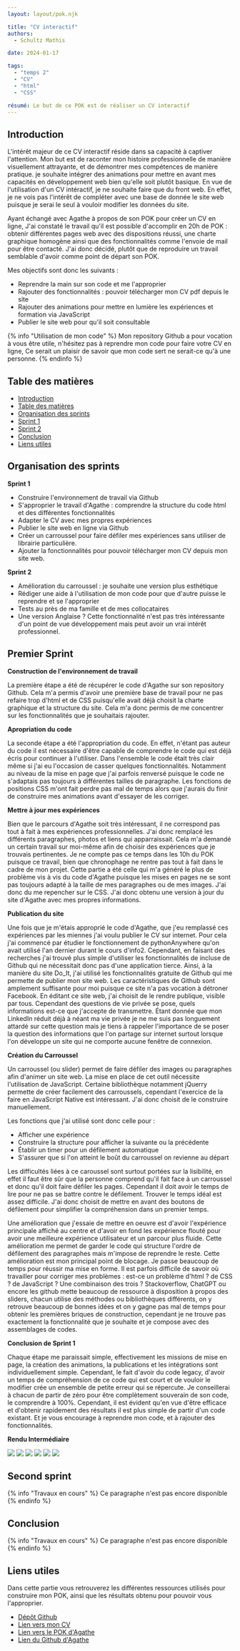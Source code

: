 ```yaml
---
layout: layout/pok.njk

title: "CV interactif"
authors:
  - Schultz Mathis

date: 2024-01-17

tags: 
  - "temps 2"
  - "CV"
  - "html"
  - "CSS"

résumé: Le but de ce POK est de réaliser un CV interactif 
---
```


<h2 id="h1"> Introduction </h2>

L'intérêt majeur de ce CV interactif réside dans sa capacité à captiver l'attention. Mon but est de raconter mon histoire professionnelle de manière visuellement attrayante, et de démontrer mes compétences de manière pratique. je souhaite intégrer des animations pour mettre en avant mes capacités en développement web bien qu'elle soit plutôt basique. En vue de l'utilisation d'un CV intéractif, je ne souhaite faire que du front web. En effet, je ne vois pas l'intérêt de compléter avec une base de donnée le site web puisque je serai le seul à vouloir modifier les données du site.

Ayant échangé avec Agathe à propos de son POK pour créer un CV en ligne, J'ai constaté le travail qu'il est possible d'accomplir en 20h de POK : obtenir différentes pages web avec des dispositions réussi, une charte graphique homogène ainsi que des fonctionnalités comme l'envoie de mail pour être contacté. J'ai donc décidé, plutôt que de reproduire un travail semblable d'avoir comme point de départ son POK.

Mes objectifs sont donc les suivants :

- Reprendre la main sur son code et me l'approprier
- Rajouter des fonctionnalités : pouvoir télécharger mon CV pdf depuis le site
- Rajouter des animations pour mettre en lumière les expériences et formation via JavaScript
- Publier le site web pour qu'il soit consultable

{% info "Utilisation de mon code" %}
Mon repository Github a pour vocation à vous être utile, n'hésitez pas à reprendre mon code pour faire votre CV en ligne, Ce serait un plaisir de savoir que mon code sert ne serait-ce qu'à une personne.
{% endinfo %}

<h2 id="toc"> Table des matières </h2>

- [Introduction](#h1)
- [Table des matières](#toc)
- [Organisation des sprints](#sprint)
- [Sprint 1](#h2)
- [Sprint 2](#h3)
- [Conclusion](#h5)
- [Liens utiles](#liens)

<h2 id="sprint"> Organisation des sprints </h2>

**Sprint 1**

- Construire l'environnement de travail via Github
- S'approprier le travail d'Agathe : comprendre la structure du code html et des différentes fonctionnalités
- Adapter le CV avec mes propres expériences
- Publier le site web en ligne via Github 
- Créer un carroussel pour faire défiler mes expériences sans utiliser de librairie particulière.
- Ajouter la fonctionnalités pour pouvoir télécharger mon CV depuis mon site web.

**Sprint 2**

- Amélioration du carroussel : je souhaite une version plus esthétique
- Rédiger une aide à l'utilisation de mon code pour que d'autre puisse le reprendre et se l'approprier
- Tests au près de ma famille et de mes collocataires
- Une version Anglaise ? Cette fonctionnalité n'est pas très intéressante d'un point de vue développement mais peut avoir un vrai intérêt professionnel.

<h2 id="h2"> Premier Sprint </h2>

**Construction de l'environnement de travail**

La première étape a été de récupérer le code d'Agathe sur son repository Github. Cela m'a permis d'avoir une première base de travail pour ne pas refaire trop d'html et de CSS puisqu'elle avait déjà choisit la charte graphique et la structure du site. Cela m'a donc permis de me concentrer sur les fonctionnalités que je souhaitais rajouter.

**Apropriation du code**

La seconde étape a été l'appropriation du code. En effet, n'étant pas auteur du code il est nécessaire d'être capable de comprendre le code qui est déjà écris pour continuer à l'utiliser. Dans l'ensemble le code était très clair même si j'ai eu l'occasion de casser quelques fonctionnalités. Notamment au niveau de la mise en page que j'ai parfois renversé puisque le code ne s'adaptais pas toujours à différentes tailles de paragraphe. Les fonctions de positions CSS m'ont fait perdre pas mal de temps alors que j'aurais du finir de construire mes animations avant d'essayer de les corriger.

**Mettre à jour mes expériences**

Bien que le parcours d'Agathe soit très intéressant, il ne correspond pas tout à fait à mes expériences professionnelles. J'ai donc remplacé les différents paragraphes, photos et liens qui apparraissait. Cela m'a demandé un certain travail sur moi-même afin de choisir des expériences que je trouvais pertinentes. Je ne compte pas ce temps dans les 10h du POK puisque ce travail, bien que chronophage ne rentre pas tout à fait dans le cadre de mon projet. Cette partie a été celle qui m'a généré le plus de problème vis à vis du code d'Agathe puisque les mises en pages ne se sont pas toujours adapté à la taille de mes paragraphes ou de mes images. J'ai donc du me repencher sur le CSS. J'ai donc obtenu une version à jour du site d'Agathe avec mes propres informations.

**Publication du site**

Une fois que je m'étais approprié le code d'Agathe, que j'eu remplassé ces expériences par les miennes j'ai voulu publier le CV sur internet. Pour cela j'ai commencé par étudier le fonctionnement de pythonAnywhere qu'on avait utilisé l'an dernier durant le cours d'info2. Cependant, en faisant des recherches j'ai trouvé plus simple d'utiliser les fonctionnalités de incluse de Github qui ne nécessitait donc pas d'une application tierce. Ainsi, à la manière du site Do_It, j'ai utilisé les fonctionnalités gratuite de Github qui me permette de publier mon site web. Les caractéristiques de Github sont amplement suffisante pour moi puisque ce site n'a pas vocation à détroner Facebook.
En éditant ce site web, j'ai choisit de le rendre publique, visible par tous. Cependant des questions de vie privée se pose, quels informations est-ce que j'accepte de transmettre. Étant donnée que mon LinkedIn réduit déjà à néant ma vie privée je ne me suis pas longuement attardé sur cette question mais je tiens à rappeler l'importance de se poser la question des informations que l'on partage sur internet surtout lorsque l'on développe un site qui ne comporte aucune fenêtre de connexion. 

**Création du Carroussel**

Un carroussel (ou slider) permet de faire défiler des images ou paragraphes afin d'animer un site web. La mise en place de cet outil nécessite l'utilisation de JavaScript. Certaine bibliothèque notamment jQuerry permette de créer facilement des carroussels, cependant l'exercice de la faire en JavaScript Native est intéressant. J'ai donc choisit de le construire manuellement.

Les fonctions que j'ai utilisé sont donc celle pour :

- Afficher une expérience
- Construire la structure pour afficher la suivante ou la précédente
- Établir un timer pour un défilement automatique
- S'assurer que si l'on atteint le boût du carroussel on revienne au départ

Les difficultés liées à ce caroussel sont surtout portées sur la lisibilité, en effet il faut être sûr que la personne comprend qu'il fait face à un carroussel et donc qu'il doit faire défiler les pages. Cependant il doit avoir le temps de lire pour ne pas se battre contre le défilement. Trouver le temps idéal est assez difficile. J'ai donc choisit de mettre en avant des boutons de défilement pour simplifier la compréhension dans un premier temps.

Une amélioration que j'essaie de mettre en oeuvre est d'avoir l'expérience principale affiché au centre et d'avoir en fond les expérience flouté pour avoir une meilleure expérience utilisateur et un parcour plus fluide. Cette amélioration me permet de garder le code qui structure l'ordre de défilement des paragraphes mais m'impose de reprendre le reste. Cette amélioration est mon principal point de blocage. Je passe beaucoup de temps pour réussir ma mise en forme. Il est parfois difficile de savoir où travailler pour corriger mes problèmes : est-ce un problème d'html ? de CSS ? de JavaScript ? Une combinaison des trois ? Stackoverflow, ChatGPT ou encore les github mette beaucoup de ressource à disposition à propos des sliders, chacun utilise des méthodes ou bibliothèques différents, on y retrouve beaucoup de bonnes idées et on y gagne pas mal de temps pour obtenir les premières briques de construction, cependant je ne trouve pas exactement la fonctionnalité que je souhaite et je compose avec des assemblages de codes.

**Conclusion de Sprint 1**

Chaque étape me paraissait simple, effectivement les missions de mise en page, la création des animations, la publications et les intégrations sont individuellement simple. Cependant, le fait d'avoir du code legacy, d'avoir un temps de compréhension de ce code qui est court et de vouloir le modifier crée un ensemble de petite erreur qui se répercute. Je conseillerai à chacun de partir de zéro pour être complètement souverain de son code, le comprendre à 100%. Cependant, il est évident qu'en vue d'être efficace et d'obtenir rapidement des résultats il est plus simple de partir d'un code existant. Et je vous encourage à reprendre mon code, et à rajouter des fonctionnalités. 

**Rendu Intermédiaire**

<img src="accueille.png">
<img src="competence.png">
<img src="experience.png">  
<img src="contact.png">
<img src="formation.png">
<img src="loisir.png">

<h2 id="h3"> Second sprint </h2>

{% info "Travaux en cours" %}
Ce paragraphe n'est pas encore disponible
{% endinfo %}

<h2 id="h5"> Conclusion </h2>

{% info "Travaux en cours" %}
Ce paragraphe n'est pas encore disponible
{% endinfo %}

<h2 id="liens"> Liens utiles </h2>

Dans cette partie vous retrouverez les différentes ressources utilisés pour construire mon POK, ainsi que les résultats obtenu pour pouvoir vous l'approprier.

- [Dépôt Github](https://github.com/schultzmathis/mon-cv)
- [Lien vers mon CV](https://schultzmathis.github.io/mon-cv/)
- [Lien vers le POK d'Agathe](../../../Agathe-Rabachou/pok/temps-1/)
- [Lien du Github d'Agathe](https://github.com/arabachou/CVInteractif)
